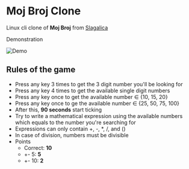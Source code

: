 # Moj Broj Clone

Linux cli clone of **Moj Broj** from [Slagalica](https://www.youtube.com/user/SlagalicaRTS/videos)

Demonstration

![Demo](https://media.giphy.com/media/v1.Y2lkPTc5MGI3NjExejJ6Z3N0eWM2b25kYWVuYnVuZW1rczJkNnYycWtwMjJzc3hvd3ZkbyZlcD12MV9pbnRlcm5hbF9naWZfYnlfaWQmY3Q9Zw/2accXUKL5N3TuCO5ZH/giphy.gif)

## Rules of the game
- Press any key 3 times to get the 3 digit number you'll be looking for
- Press any key 4 times to get the available single digit numbers
- Press any key once to get the available number ∈ {10, 15, 20}
- Press any key once to ge the available number ∈ {25, 50, 75, 100}
- After this, **90 seconds** start ticking
- Try to write a mathematical expression using the available numbers 
which equals to the number you're searching for
- Expressions can only contain +, -, *, /, and ()
- In case of division, numbers must be divisible
- Points
    - Correct: **10**
    - +- 5: **5**
    - +- 10: **2**